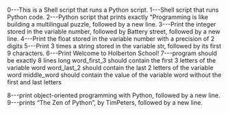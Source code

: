 0---This is a Shell script that runs a Python script.
1---Shell script that runs Python code.
2---Python script that prints exactly "Programming is like building a multilingual puzzle, followed by a new line.
3---Print the integer stored in the variable number, followed by Battery street, followed by a new line.
4---Print the float stored in the variable number with a precision of 2 digits
5---Print 3 times a string stored in the variable str, followed by its first 9 characters.
6---Print Welcome to Holberton School!
7---program should be exactly 8 lines long
word_first_3 should contain the first 3 letters of the variable word
word_last_2 should contain the last 2 letters of the variable word
middle_word should contain the value of the variable word without the first and last letters

8---print object-oriented programming with Python, followed by a new line.
9---prints “The Zen of Python”, by TimPeters, followed by a new line.

